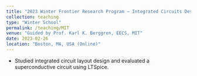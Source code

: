 ```yaml
---
title: "2023 Winter Frontier Research Program – Integrated Circuits Design"
collection: teaching
type: "Winter School"
permalink: /teaching/MIT
venue: "Guided by Prof. Karl K. Berggren, EECS, MIT"
date: 2023-02-26
location: "Boston, MA, USA (Online)"
---
```


* Studied integrated circuit layout design and evaluated a superconductive circuit using LTSpice.